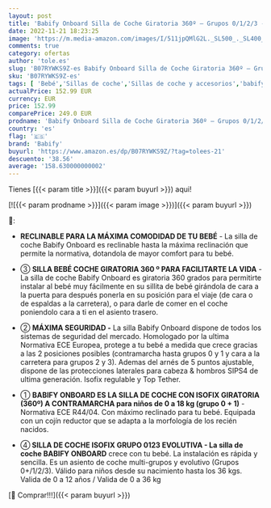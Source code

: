 ```yaml
---
layout: post
title: 'Babify Onboard Silla de Coche Giratoria 360º – Grupos 0/1/2/3 - Reclinable - Contramarcha hasta grupo 1'
date: 2022-11-21 18:23:25
image: 'https://m.media-amazon.com/images/I/511jpQMlG2L._SL500_._SL400_.jpg'
comments: true
category: ofertas
author: 'tole.es'
slug: 'B07RYWKS9Z-es Babify Onboard Silla de Coche Giratoria 360º – Grupos...'
sku: 'B07RYWKS9Z-es'
tags: [ 'Bebé','Sillas de coche','Sillas de coche y accesorios','babify','coche','de','silla','🇪🇸', ]
actualPrice: 152.99 EUR
currency: EUR
price: 152.99
comparePrice: 249.0 EUR
prodname: 'Babify Onboard Silla de Coche Giratoria 360º – Grupos 0/1/2/3 - Reclinable - Contramarcha hasta grupo 1'
country: 'es'
flag: '🇪🇸'
brand: 'Babify'
buyurl: 'https://www.amazon.es/dp/B07RYWKS9Z/?tag=tolees-21'
descuento: '38.56'
average: '158.630000000002'
---
```


Tienes [{{< param title >}}]({{< param buyurl >}}) aqui!

[![{{< param prodname >}}]({{< param image >}})]({{< param buyurl >}})

🔎:

- <p><strong>RECLINABLE PARA LA MÁXIMA COMODIDAD DE TU BEBÉ</strong> - La silla de coche Babify Onboard es reclinable hasta la máxima reclinación que permite la normativa, dotandola de mayor comfort para tu bebé.</p>
- <p>③ <strong>SILLA BEBÉ COCHE GIRATORIA 360 º PARA FACILITARTE LA VIDA</strong> - La silla de coche Babify Onboard es giratoria 360 grados para permitirte instalar al bebé muy fácilmente en su sillita de bebé girándola de cara a la puerta para después ponerla en su posición para el viaje (de cara o de espaldas a la carretera), o para darle de comer en el coche poniendolo cara a ti en el asiento trasero.</p>
- <p>② <strong>MÁXIMA SEGURIDAD -</strong> La silla Babify Onboard dispone de todos los sistemas de seguridad del mercado. Homologado por la ultima Normativa ECE Europea, protege a tu bebé a medida que crece gracias a las 2 posiciones posibles (contramarcha hasta grupos 0 y 1 y cara a la carretera para grupos 2 y 3). Ademas del arnés de 5 puntos ajustable, dispone de las protecciones laterales para cabeza & hombros SIPS4 de ultima generación. Isofix regulable y Top Tether.</p>
- <p>① <strong>BABIFY ONBOARD ES LA SILLA DE COCHE CON ISOFIX GIRATORIA (360º) A CONTRAMARCHA para niños de 0 a 18 kg (grupo 0 + 1)</strong> - Normativa ECE R44/04. Con máximo reclinado para tu bebé. Equipada con un cojín reductor que se adapta a la morfología de los recién nacidos.</p>
- <p>④<strong> SILLA DE COCHE ISOFIX GRUPO 0123 EVOLUTIVA - La silla de coche BABIFY ONBOARD</strong> crece con tu bebé. La instalación es rápida y sencilla. Es un asiento de coche multi-grupos y evolutivo (Grupos 0+/1/2/3). Válido para niños desde su nacimiento hasta los 36 kgs. Valida de 0 a 12 años / Valida de 0 a 36 kg</p>

[🛒 Comprar!!!]({{< param buyurl >}})
